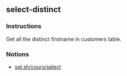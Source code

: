 ## select-distinct

### Instructions

Get all the distinct firstname in customers table.

### Notions

- [sql.sh/cours/select](https://sql.sh/cours/select)
